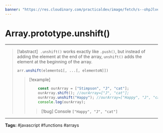 ```yaml
---
banner: "https://res.cloudinary.com/practicaldev/image/fetch/s--ohpJlve1--/c_imagga_scale,f_auto,fl_progressive,h_420,q_auto,w_1000/https://res.cloudinary.com/drquzbncy/image/upload/v1586605549/javascript_banner_sxve2l.jpg"
---
```

# Array.prototype.unshift()
<hr> 

> [!abstract]
>  `.unshift()` works exactly like `.push()`, but instead of adding the element at the end of the array, `unshift()` adds the element at the beginning of the array.
> ```js
> arr.unshift(elemento1[, ...[, elementoN]])
> ```
> 
> > [!example]
> > 
> > ```js
> > 	const ourArray = ["Stimpson", "J", "cat"];
> > 	ourArray.shift(); //ourArray=["J", "cat"];
> > 	ourArray.unshift("Happy"); //ourArray=["Happy", "J", "cat"];
> > 	console.log(ourArray);
> > ```
> > 
> > > [!bug] Console
> > > <code>["Happy", "J", "cat"]</code>
> > 
> 

<hr>
<b>Tags:</b> #javascript #functions #arrays
